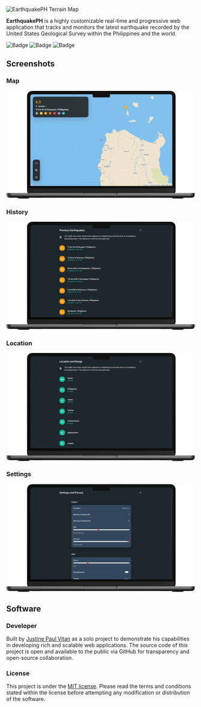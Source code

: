 ![EarthquakePH Terrain Map](https://github.com/jpvitan/earthquakeph/blob/improve-layout/resources/images/png/mockups/map-terrain.png)


**EarthquakePH** is a highly customizable real-time and progressive web application that tracks and monitors the latest earthquake recorded by the United States Geological Survey within the Philippines and the world.


![Badge](https://img.shields.io/netlify/f9270efb-3f2a-480f-9a0f-83ec79c806ae?style=plastic)
![Badge](https://img.shields.io/github/package-json/v/jpvitan/earthquakeph)
![Badge](https://img.shields.io/github/license/jpvitan/earthquakeph)


## Screenshots


### Map


![EarthquakePH Light Map](https://github.com/jpvitan/earthquakeph/blob/improve-layout/resources/images/png/mockups/map-light.png)


### History


![EarthquakePH History](https://github.com/jpvitan/earthquakeph/blob/improve-layout/resources/images/png/mockups/history.png)


### Location


![EarthquakePH Location](https://github.com/jpvitan/earthquakeph/blob/improve-layout/resources/images/png/mockups/location.png)


### Settings


![EarthquakePH Settings](https://github.com/jpvitan/earthquakeph/blob/improve-layout/resources/images/png/mockups/settings.png)


## Software


### Developer


Built by [Justine Paul Vitan](https://jpvitan.com/) as a solo project to demonstrate his capabilities in developing rich and scalable web applications. The source code of this project is open and available to the public via GitHub for transparency and open-source collaboration.


### License


This project is under the [MIT license](https://github.com/jpvitan/earthquakeph/blob/master/LICENSE). Please read the terms and conditions stated within the license before attempting any modification or distribution of the software.
